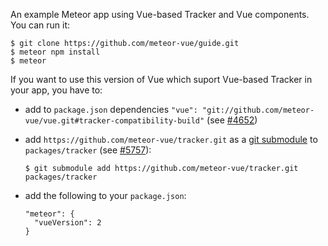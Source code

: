 An example Meteor app using Vue-based Tracker and Vue components. You can run it:

```
$ git clone https://github.com/meteor-vue/guide.git
$ meteor npm install
$ meteor
```

If you want to use this version of Vue which suport Vue-based Tracker in your app, you have to:
* add to `package.json` dependencies `"vue": "git://github.com/meteor-vue/vue.git#tracker-compatibility-build"` (see [#4652](https://github.com/vuejs/vue/pull/4652))
* add `https://github.com/meteor-vue/tracker.git` as a [git submodule](https://git-scm.com/docs/git-submodule) to `packages/tracker` (see [#5757](https://github.com/meteor/meteor/issues/5757)):

    ```
    $ git submodule add https://github.com/meteor-vue/tracker.git packages/tracker 
    ```
* add the following to your `package.json`:

    ```
    "meteor": {
      "vueVersion": 2
    }
    ```

